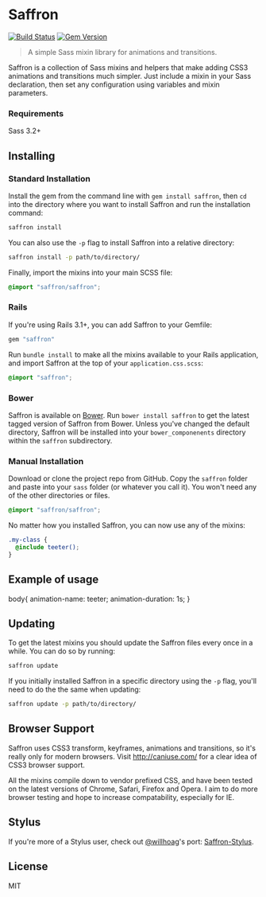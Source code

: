 # Saffron
[![Build Status](https://travis-ci.org/colindresj/saffron.svg?branch=v0.2.2)](https://travis-ci.org/colindresj/saffron)
[![Gem Version](https://badge.fury.io/rb/saffron.svg)](http://badge.fury.io/rb/saffron)

> A simple Sass mixin library for animations and transitions.

Saffron is a collection of Sass mixins and helpers that make adding CSS3 animations and transitions much simpler.
Just include a mixin in your Sass declaration, then set any configuration using variables and mixin parameters.

### Requirements
Sass 3.2+

## Installing
### Standard Installation
Install the gem from the command line with `gem install saffron`, then `cd` into the directory where you want to install Saffron and run the installation command:
```bash
saffron install
```
You can also use the `-p` flag to install Saffron into a relative directory:
```bash
saffron install -p path/to/directory/
```
Finally, import the mixins into your main SCSS file:
```scss
@import "saffron/saffron";
```

### Rails
If you're using Rails 3.1+, you can add Saffron to your Gemfile:
```ruby
gem "saffron"
```
Run `bundle install` to make all the mixins available to your Rails application, and import Saffron at the top of your `application.css.scss`:
```scss
@import "saffron";
```

### Bower
Saffron is available on [Bower](http://bower.io/). Run `bower install saffron` to get the latest tagged version of Saffron
from Bower. Unless you've changed the default directory, Saffron will be installed into your `bower_componenents` directory within the `saffron` subdirectory.

### Manual Installation
Download or clone the project repo from GitHub. Copy the `saffron` folder and paste into your `sass` folder (or whatever you call it). You won't need any of the other directories or files.
```scss
@import "saffron/saffron";
```
No matter how you installed Saffron, you can now use any of the mixins:
```scss
.my-class {
  @include teeter();
}
```

## Example of usage
body{
  animation-name: teeter;
  animation-duration: 1s;
}


## Updating
To get the latest mixins you should update the Saffron files every once in a while. You can do so by running:
```bash
saffron update
```
If you initially installed Saffron in a specific directory using the `-p` flag, you'll need to do the the same when updating:
```bash
saffron update -p path/to/directory/
```

## Browser Support
Saffron uses CSS3 transform, keyframes, animations and transitions, so it's really only for modern browsers. Visit http://caniuse.com/ for a clear idea of CSS3 browser support.

All the mixins compile down to vendor prefixed CSS, and have been tested on the latest versions of Chrome, Safari, Firefox and Opera. I aim to do more browser testing and hope to increase compatability, especially for IE.

## Stylus
If you're more of a Stylus user, check out [@willhoag](https://github.com/willhoag)'s port: [Saffron-Stylus](https://github.com/willhoag/saffron-stylus).

## License
MIT
